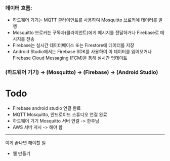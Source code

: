 ### 데이터 흐름:

- 하드웨어 기기는 MQTT 클라이언트를 사용하여 Mosquitto 브로커에 데이터를 발행
- Mosquitto 브로커는 구독자(클라이언트)에게 메시지를 전달하거나 Firebase로 메시지를 전송
- Firebase는 실시간 데이터베이스 또는 Firestore에 데이터를 저장
- Android Studio에서는 Firebase SDK를 사용하여 이 데이터를 읽어오거나 Firebase Cloud Messaging (FCM)을 통해 실시간 업데이트

### (하드웨어 기기) → (Mosquitto) → (Firebase) → (Android Studio)
# Todo
- Firebase android studio 연결 완료
- MQTT Mosquitto, 안드로이드 스튜디오 연결 완료
- 하드웨어 기기 Mosquitto 서버 연결 -> 한주님
- AWS 서버 게시 -> 해야 함
------------------------------------------------------------------------
이게 끝나면 해야할 일 
- 웹 만들기
